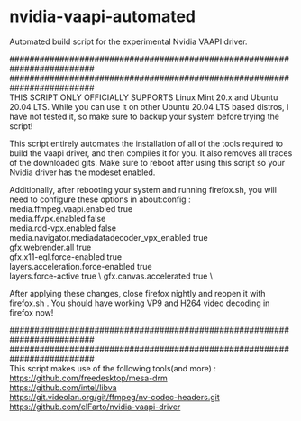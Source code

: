 # nvidia-vaapi-automated
Automated build script for the experimental Nvidia VAAPI driver.


#########################################################################\
#########################################################################\
THIS SCRIPT ONLY OFFICIALLY SUPPORTS Linux Mint 20.x and Ubuntu 20.04 LTS.
While you can use it on other Ubuntu 20.04 LTS based distros, I have not tested it, so make sure to backup your system before trying the script!

This script entirely automates the installation of all of the tools required to build the vaapi driver, and then compiles it for you. It also removes all traces of the downloaded gits. Make sure to reboot after using this script so your Nvidia driver has the modeset enabled.

Additionally, after rebooting your system and running firefox.sh, you will need to configure these options in about:config : \
media.ffmpeg.vaapi.enabled  true \
media.ffvpx.enabled  false \
media.rdd-vpx.enabled  false \
media.navigator.mediadatadecoder_vpx_enabled  true \
gfx.webrender.all  true \
gfx.x11-egl.force-enabled  true \
layers.acceleration.force-enabled  true \
layers.force-active  true \ 
gfx.canvas.accelerated true \

After applying these changes, close firefox nightly and reopen it with firefox.sh . You should have working VP9 and H264 video decoding in firefox now!

#########################################################################\
#########################################################################\
This script makes use of the following tools(and more) : \
https://github.com/freedesktop/mesa-drm \
https://github.com/intel/libva \
https://git.videolan.org/git/ffmpeg/nv-codec-headers.git \
https://github.com/elFarto/nvidia-vaapi-driver

